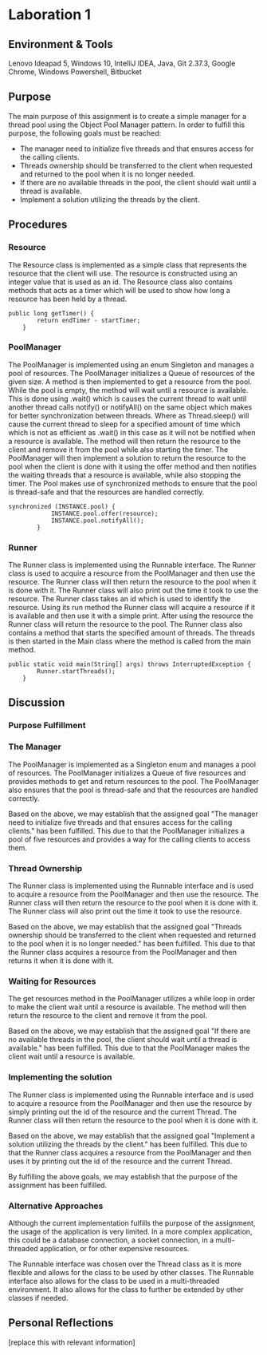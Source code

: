 # Laboration 1

## Environment & Tools
Lenovo Ideapad 5, Windows 10, IntelliJ IDEA, Java, Git 2.37.3, Google Chrome, Windows Powershell, Bitbucket

## Purpose
The main purpose of this assignment is to create a simple manager for a thread pool using the Object Pool Manager
pattern. In order to fulfill this purpose, the following goals must be reached:
* The manager need to initialize five threads and that ensures access for the calling clients.
* Threads ownership should be transferred to the client when requested and returned to the pool when it is no longer needed.
* If there are no available threads in the pool, the client should wait until a thread is available.
* Implement a solution utilizing the threads by the client.


## Procedures

### Resource
The Resource class is implemented as a simple class that represents the resource that the client will use. The resource
is constructed using an integer value that is used as an id. The Resource class also contains methods that acts as a
timer which will be used to show how long a resource has been held by a thread.
```
public long getTimer() {
        return endTimer - startTimer;
    }
```

### PoolManager
The PoolManager is implemented using an enum Singleton and manages a pool of resources. The PoolManager initializes
a Queue of resources of the given size. A method is then implemented to get a resource from the pool. While the pool is
empty, the method will wait until a resource is available. This is done using .wait() which is causes the current thread to
wait until another thread calls notify() or notifyAll() on the same object which makes for better synchronization
between threads. Where as Thread.sleep() will cause the current thread to sleep for a specified amount of time which
which is not as efficient as .wait() in this case as it will not be notified when a resource is available.
The method will then return the resource to the client
and remove it from the pool while also starting the timer.
The PoolManager will then implement a solution to return the resource to the pool when the client is done with it using
the offer method and then notifies the waiting threads that a resource is available, while also stopping the timer.
The Pool makes use of synchronized methods to ensure that the pool is thread-safe and that the resources are handled
correctly.
```
synchronized (INSTANCE.pool) {
            INSTANCE.pool.offer(resource);
            INSTANCE.pool.notifyAll();
        }
```

### Runner
The Runner class is implemented using the Runnable interface. The Runner class is used to acquire a resource from the
PoolManager and then use the resource. The Runner class will then return the resource to
the pool when it is done with it. The Runner class will also print out the time it took to use the resource.
The Runner class takes an id which is used to identify the resource.
Using its run method the Runner class will acquire a resource if it is available and then use it with a simple print.
After using the resource the Runner class will return the resource to the pool.
The Runner class also contains a method that starts the specified amount of threads.
The threads is then started in the Main class where the method is called from the main method.
```
public static void main(String[] args) throws InterruptedException {
        Runner.startThreads();
    }
```

## Discussion
### Purpose Fulfillment

### The Manager
The PoolManager is implemented as a Singleton enum and manages a pool of resources. The PoolManager initializes a Queue
of five resources and provides methods to get and return resources to the pool. The PoolManager also ensures that the pool
is thread-safe and that the resources are handled correctly.

Based on the above, we may establish that the assigned goal "The manager need to initialize five threads and that ensures
access for the calling clients." has been fulfilled. This due to that the PoolManager initializes a pool of five resources
and provides a way for the calling clients to access them.

### Thread Ownership
The Runner class is implemented using the Runnable interface and is used to acquire a resource from the PoolManager and
then use the resource. The Runner class will then return the resource to the pool when it is done with it. The Runner class
will also print out the time it took to use the resource.

Based on the above, we may establish that the assigned goal "Threads ownership should be transferred to the client when
requested and returned to the pool when it is no longer needed." has been fulfilled. This due to that the Runner class
acquires a resource from the PoolManager and then returns it when it is done with it.

### Waiting for Resources
The get resources method in the PoolManager utilizes a while loop in order to make the client wait until a resource is
available. The method will then return the resource to the client and remove it from the pool.

Based on the above, we may establish that the assigned goal "If there are no available threads in the pool, the client
should wait until a thread is available." has been fulfilled. This due to that the PoolManager makes the client wait until
a resource is available.

### Implementing the solution
The Runner class is implemented using the Runnable interface and is used to acquire a resource from the PoolManager and
then use the resource by simply printing out the id of the resource and the current Thread.
The Runner class will then return the resource to the pool when it is done with it.

Based on the above, we may establish that the assigned goal "Implement a solution utilizing the threads by the client."
has been fulfilled. This due to that the Runner class acquires a resource from the PoolManager and then uses it by
printing out the id of the resource and the current Thread.

By fulfilling the above goals, we may establish that the purpose of the assignment has been fulfilled.

### Alternative Approaches
Although the current implementation fulfills the purpose of the assignment, the usage of the application
is very limited. In a more complex application, this could be a database connection, a socket connection, 
in a multi-threaded application, or for other expensive resources.

The Runnable interface was chosen over the Thread class as it is more flexible and allows for the class to be used
by other classes. The Runnable interface also allows for the class to be used in a multi-threaded environment.
It also allows for the class to further be extended by other classes if needed.







## Personal Reflections
[replace this with relevant information]